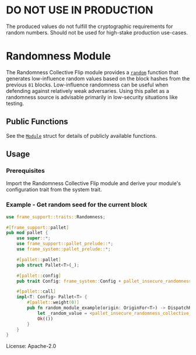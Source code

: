 # DO NOT USE IN PRODUCTION

The produced values do not fulfill the cryptographic requirements for random numbers. Should not be used for high-stake production use-cases.

# Randomness Module

The Randomness Collective Flip module provides a [`random`](https://docs.rs/pallet-insecure-randomness-collective-flip/latest/pallet_insecure_randomness_collective_flip/struct.Module.html#method.random)
function that generates low-influence random values based on the block hashes from the previous
`81` blocks. Low-influence randomness can be useful when defending against relatively weak
adversaries. Using this pallet as a randomness source is advisable primarily in low-security
situations like testing.

## Public Functions

See the [`Module`](https://docs.rs/pallet-insecure-randomness-collective-flip/latest/pallet_insecure_randomness_collective_flip/struct.Module.html) struct for details of publicly available functions.

## Usage

### Prerequisites

Import the Randomness Collective Flip module and derive your module's configuration trait from
the system trait.

### Example - Get random seed for the current block

```rust
use frame_support::traits::Randomness;

#[frame_support::pallet]
pub mod pallet {
    use super::*;
    use frame_support::pallet_prelude::*;
    use frame_system::pallet_prelude::*;

    #[pallet::pallet]
    pub struct Pallet<T>(_);

    #[pallet::config]
    pub trait Config: frame_system::Config + pallet_insecure_randomness_collective_flip::Config {}

    #[pallet::call]
    impl<T: Config> Pallet<T> {
        #[pallet::weight(0)]
        pub fn random_module_example(origin: OriginFor<T>) -> DispatchResult {
            let _random_value = <pallet_insecure_randomness_collective_flip::Pallet<T>>::random(&b"my context"[..]);
            Ok(())
        }
    }
}
```

License: Apache-2.0
